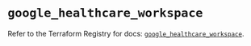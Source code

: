 # `google_healthcare_workspace`

Refer to the Terraform Registry for docs: [`google_healthcare_workspace`](https://registry.terraform.io/providers/hashicorp/google-beta/6.32.0/docs/resources/google_healthcare_workspace).
